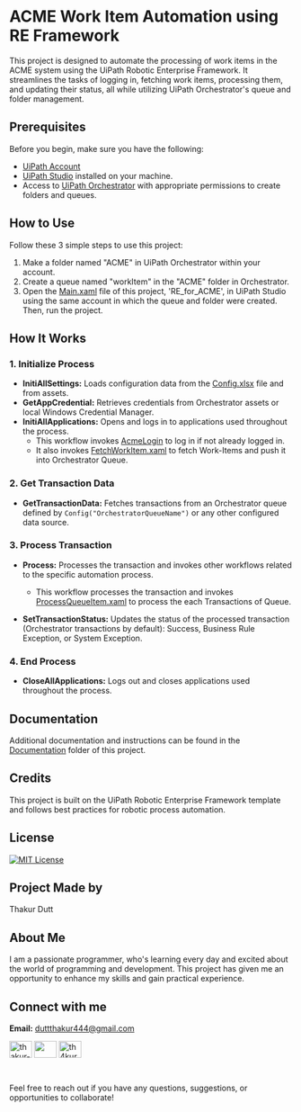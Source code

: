 # ACME Work Item Automation using RE Framework

This project is designed to automate the processing of work items in the ACME system using the UiPath Robotic Enterprise Framework. It streamlines the tasks of logging in, fetching work items, processing them, and updating their status, all while utilizing UiPath Orchestrator's queue and folder management.

## Prerequisites

Before you begin, make sure you have the following:

- [UiPath Account](https://cloud.uipath.com/portal_/cloudrpa)
- [UiPath Studio](https://download.uipath.com/UiPathStudioCommunity.msi) installed on your machine.
- Access to [UiPath Orchestrator](https://www.uipath.com/platform-trial) with appropriate permissions to create folders and queues.



## How to Use

Follow these 3 simple steps to use this project:

1. Make a folder named "ACME" in UiPath Orchestrator within your account.
2. Create a queue named "workItem" in the "ACME" folder in Orchestrator.
3. Open the [Main.xaml](Main.xaml) file of this project, 'RE_for_ACME', in UiPath Studio using the same account in which the queue and folder were created. Then, run the project.



## How It Works

### 1. Initialize Process

- **InitiAllSettings:** Loads configuration data from the [Config.xlsx](Data/Config.xlsx) file and from assets.
- **GetAppCredential:** Retrieves credentials from Orchestrator assets or local Windows Credential Manager.
- **InitiAllApplications:** Opens and logs in to applications used throughout the process.
  - This workflow invokes [AcmeLogin](Framework/Custom/AcmeLogin.xamlAcmeLogin.xaml) to log in if not already logged in. 
  - It also invokes [FetchWorkItem.xaml](Framework/Custom/FetchWorkItems.xaml) to fetch Work-Items and push it into Orchestrator Queue.

### 2. Get Transaction Data

- **GetTransactionData:** Fetches transactions from an Orchestrator queue defined by `Config("OrchestratorQueueName")` or any other configured data source.

### 3. Process Transaction

- **Process:** Processes the transaction and invokes other workflows related to the specific automation process.
    - This workflow processes the transaction and invokes [ProcessQueueItem.xaml](Framework/Custom/ProcessQueueTransactions.xaml) to process the each Transactions of Queue.

- **SetTransactionStatus:** Updates the status of the processed transaction (Orchestrator transactions by default): Success, Business Rule Exception, or System Exception.

### 4. End Process

- **CloseAllApplications:** Logs out and closes applications used throughout the process.




## Documentation

Additional documentation and instructions can be found in the [Documentation](Documentation) folder of this project.



## Credits

This project is built on the UiPath Robotic Enterprise Framework template and follows best practices for robotic process automation.

## License

[![MIT License](https://img.shields.io/badge/License-MIT-red.svg)](LICENSE.txt)



## Project Made by

Thakur Dutt

## About Me

I am a passionate programmer, who's learning every day and excited about the world of programming and development. This project has given me an opportunity to enhance my skills and gain practical experience.

## Connect with me

**Email:** duttthakur444@gmail.com

<p align="left">

<a href="https://linkedin.com/in/thakur-dutt-179b79155" target="blank"><img align="center" src="https://raw.githubusercontent.com/rahuldkjain/github-profile-readme-generator/master/src/images/icons/Social/linked-in-alt.svg" alt="thakur-dutt-179b79155" height="30" width="40" /></a>
<a href="https://github.com/heythakur" target="blank"><img align="center" src="https://rawcdn.githack.com/rahuldkjain/github-profile-readme-generator/888aff31e1d26dd2a6acf6afebbc34970aeb0118/src/images/icons/Social/github.svg" height="30" width="40" /></a>
<a href="https://twitter.com/th4kurdutt" target="blank"><img align="center" src="https://raw.githubusercontent.com/rahuldkjain/github-profile-readme-generator/master/src/images/icons/Social/twitter.svg" alt="th4kurdutt" height="30" width="40" /></a>
</p>
<br>

Feel free to reach out if you have any questions, suggestions, or opportunities to collaborate!
